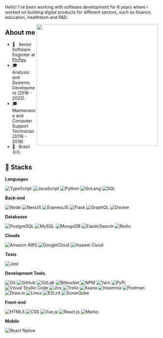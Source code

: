 Hello! I've been working with software development for 6 years where I worked on building digital products for different sectors, such as finance, education, healthtech and R&D.
  
<img src="https://raw.githubusercontent.com/MicaelliMedeiros/micaellimedeiros/master/image/computer-illustration.png" min-width="400px" max-width="400px" width="400px" align="right">

## About me

- 💼 &nbsp; Senior Software Engineer at [PicPay](https://picpay.com/).
- 🎓 &nbsp; Analysis and Systems Development (2018 - 2022).
- 🎓 &nbsp; Maintenance and Computer Support Technician (2016 - 2018)
- 📌 &nbsp; Brasil 🇧🇷.

## 🚀 Stacks

**Languages**

  ![TypeScript](https://img.shields.io/badge/-TypeScript-333333?style=flat&logo=typescript)
  ![JavaScript](https://img.shields.io/badge/-JavaScript-333333?style=flat&logo=javascript)
  ![Python](https://img.shields.io/badge/Python-333333?style=flat&logo=python)
  ![GoLang](https://img.shields.io/badge/GoLang-333333?style=flat&logo=go)
  ![SQL](https://img.shields.io/badge/SQL-333333?style=flat&logo=SQL)

**Back-end**
  
  ![Node](https://img.shields.io/badge/-Node.js-333333?style=flat&logo=node.js)
  ![NestJS](https://img.shields.io/badge/-Nest.js-333333?style=flat&logo=nestjs&logoColor=red)
  ![ExpressJS](https://img.shields.io/badge/-Express.js-000000?style=flat&logo=express&logoColor=white)
  ![Flask](https://img.shields.io/badge/-Flask-333333?logo=Flask)
  ![GraphQL](https://img.shields.io/badge/GraphQL-333333?style=flat&logo=graphql&logoColor=FF69B4)
  ![Docker](https://img.shields.io/badge/-Docker-333333?style=flat&logo=docker)

**Databases**

 ![PostgreSQL](https://img.shields.io/badge/PostgreSQL-333333?style=flat&logo=postgresql)
 ![MySQL](https://img.shields.io/badge/-MySQL-333333?style=flat&logo=mysql)
 ![MongoDB](https://img.shields.io/badge/-MongoDB-333333?style=flat&logo=mongodb)
 ![ElasticSearch](https://img.shields.io/badge/-ElasticSearch-333333?style=flat&logo=elasticsearch&logoColor=yellow)
 ![Redis](https://img.shields.io/badge/-Redis-333333?style=flat&logo=redis)
 
**Clouds**

 ![Amazon AWS](https://img.shields.io/badge/AWS-232F3E?style=flat&logo=amazonwebservices&logoColor=white)
 ![GoogleCloud](https://img.shields.io/badge/-Google%20Cloud-333333?style=flat&logo=google-cloud)
 ![Huawei Cloud](https://img.shields.io/badge/-Huawei%20Cloud-333333?style=flat&logo=huawei&logoColor=FF9900)

**Tests**

![Jest](https://img.shields.io/badge/-Jest-333333?style=flat&logo=jest&logoColor=orange)

**Development Tools**

  ![Git](https://img.shields.io/badge/-Git-333333?style=flat&logo=git)
  ![GitHub](https://img.shields.io/badge/-GitHub-333333?style=flat&logo=github&logoColor=lightgrey)
  ![GitLab](https://img.shields.io/badge/-GitLab-333333?style=flat&logo=gitlab)
  ![Bitbucket](https://img.shields.io/badge/-Bitbucket-333333?style=flat&logo=bitbucket&logoColor=blue)
  ![NPM](https://img.shields.io/badge/-NPM-333333?style=flat&logo=npm)
  ![Yarn](https://img.shields.io/badge/-Yarn-333333?style=flat&logo=yarn)
  ![PyPi](https://img.shields.io/badge/-PyPi-333333?style=flat&logo=pypi)
  ![Visual Studio Code](https://img.shields.io/badge/Visual%20Studio%20Code-007ACC?logo=visualstudiocode&logoColor=fff&style=plastic)
  ![Jira](https://img.shields.io/badge/Jira-0052CC?style=flat&logo=Jira&logoColor=white)
  ![Trello](https://img.shields.io/badge/-Trello-333333?style=flat&logo=trello&logoColor=007ACC)
  ![Asana](https://img.shields.io/badge/-Asana-333333?style=flat&logo=asana&logoColor=orange)
  ![Insomnia](https://img.shields.io/badge/-Insomnia-333333?style=flat&logo=insomnia&logoColor=blueviolet)
  ![Postman](https://img.shields.io/badge/-Postman-333333?style=flat&logo=postman)
  ![Draw.io](https://img.shields.io/badge/-Diagrams.net-333333?style=flat&logo=diagrams.net)
  ![Linux](https://img.shields.io/badge/-Linux-333333?style=flat&logo=linux)
  ![ESLint](https://img.shields.io/badge/-ESLint-333333?style=flat&logo=eslint&logoColor=blue)
  ![SonarQube](https://img.shields.io/badge/-SonarQube-333333?style=flat&logo=sonarqube)
  
  **Front-end**

  ![HTML5](https://img.shields.io/badge/-HTML5-333333?style=flat&logo=HTML5)
  ![CSS](https://img.shields.io/badge/-CSS-333333?style=flat&logo=CSS3&logoColor=1572B6)
  ![Vue.js](https://img.shields.io/badge/Vue.js-333333?style=flat&logo=vue.js)
  ![React.js](https://img.shields.io/badge/-React.js-61DAFB?logo=react&logoColor=white&style=flat)
  ![Marko](https://img.shields.io/badge/Marko-333333?style=flat&logo=marko)
  
  **Mobile**
  
  ![React Native](https://img.shields.io/badge/-React%20Native-333333?style=flat&logo=react)
